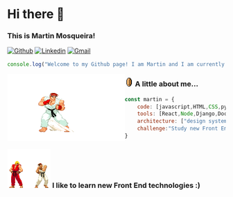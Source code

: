 # Hi there 👋 

### This is Martin Mosqueira!

[![Github](https://img.shields.io/badge/-Github-000?style=flat&logo=Github&logoColor=white)](https://github.com/MartinMosqueira)
[![Linkedin](https://img.shields.io/badge/-LinkedIn-blue?style=flat&logo=Linkedin&logoColor=white)](https://www.linkedin.com/in/martin-mosqueira-17a2671b5/)
[![Gmail](https://img.shields.io/badge/-Gmail-c14438?style=flat&logo=Gmail&logoColor=white)](mailto:tinchomosqueira@gmail.com)


```javascript
console.log("Welcome to my Github page! I am Martin and I am currently finishing my Informatics Engineering career at the university of Mendoza!");  
```

<img src="fight.gif" align=left>

### <img src="coin.gif" width="20"> A little about me...  
```javascript
const martin = {
    code: [javascript,HTML,CSS,python,java],
    tools: [React,Node,Django,Docker],
    architecture: ["design system pattern","microservices"],
    challenge:"Study new Front End technologies"
}
```

### <img src="study.gif" width="100"> I like to learn new **Front End** technologies :)
